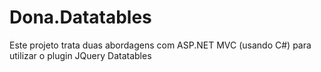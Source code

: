 Dona.Datatables
===============

Este projeto trata duas abordagens com ASP.NET MVC (usando C#) para utilizar o plugin JQuery Datatables

